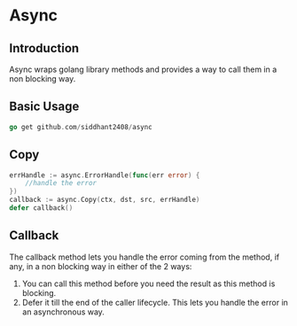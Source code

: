 # Async

## Introduction

Async wraps golang library methods and provides a way to call them in a non blocking way.

## Basic Usage

```go
go get github.com/siddhant2408/async
```

## Copy

```go
errHandle := async.ErrorHandle(func(err error) {
	//handle the error
})
callback := async.Copy(ctx, dst, src, errHandle)
defer callback()
```

## Callback

The callback method lets you handle the error coming from the method, if any, in a non blocking way in either of the 2 ways:
1. You can call this method before you need the result as this method is blocking.
2. Defer it till the end of the caller lifecycle. This lets you handle the error in an asynchronous way.
